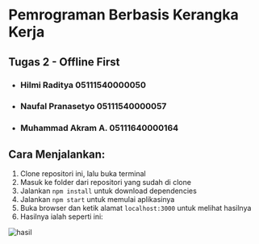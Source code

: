 # Pemrograman Berbasis Kerangka Kerja
## Tugas 2 - Offline First
   
   - ### Hilmi Raditya       05111540000050
   - ### Naufal Pranasetyo   05111540000057
   - ### Muhammad Akram A.   05111640000164
   
   
## Cara Menjalankan:
1. Clone repositori ini, lalu buka terminal
2. Masuk ke folder dari repositori yang sudah di clone 
3. Jalankan `npm install` untuk download dependencies 
4. Jalankan `npm start` untuk memulai aplikasinya
5. Buka browser dan ketik alamat `localhost:3000` untuk melihat hasilnya
6. Hasilnya ialah seperti ini:

![hasil](/Tugas%201%20-%20Hello%20World%20MVC//hasil.png)
